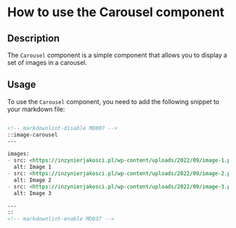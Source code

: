 # How to use the Carousel component

## Description

The `Carousel` component is a simple component that allows you to display a set of images in a carousel.

## Usage

To use the `Carousel` component, you need to add the following snippet to your markdown file:

```markdown

<!-- markdownlint-disable MD007 -->
::image-carousel
---

images:
- src: <https://inzynierjakosci.pl/wp-content/uploads/2022/09/image-1.png>
  alt: Image 1
- src: <https://inzynierjakosci.pl/wp-content/uploads/2022/09/image-2.png>
  alt: Image 2
- src: <https://inzynierjakosci.pl/wp-content/uploads/2022/09/image-3.png>
  alt: Image 3

---
::
<!-- markdownlint-enable MD037 -->
```
